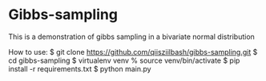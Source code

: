 # Gibbs-sampling
This is a demonstration of gibbs sampling in a bivariate normal distribution


How to use:
$ git clone https://github.com/qiisziilbash/gibbs-sampling.git
$ cd gibbs-sampling
$ virtualenv venv
% source venv/bin/activate
$ pip install -r requirements.txt
$ python main.py
